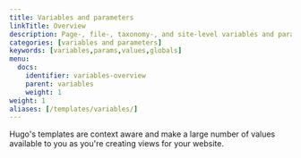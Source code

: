 ```yaml
---
title: Variables and parameters
linkTitle: Overview
description: Page-, file-, taxonomy-, and site-level variables and parameters available in templates.
categories: [variables and parameters]
keywords: [variables,params,values,globals]
menu:
  docs:
    identifier: variables-overview
    parent: variables
    weight: 1
weight: 1
aliases: [/templates/variables/]
---
```


Hugo's templates are context aware and make a large number of values available to you as you're creating views for your website.

[Go templates]: /templates/introduction/ "Understand context in Go templates by learning the language's fundamental templating functions."
